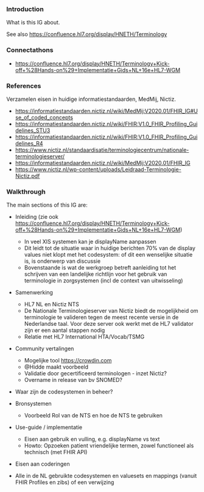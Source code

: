 ### Introduction

What is this IG about.

See also <https://confluence.hl7.org/display/HNETH/Terminology>

### Connectathons

* <https://confluence.hl7.org/display/HNETH/Terminology+Kick-off+%28Hands-on%29+Implementatie+Gids+NL+16e+HL7-WGM>

### References

Verzamelen eisen in huidige informatiestandaarden, MedMij, Nictiz.
* <https://informatiestandaarden.nictiz.nl/wiki/MedMij:V2020.01/FHIR_IG#Use_of_coded_concepts> 
* <https://informatiestandaarden.nictiz.nl/wiki/FHIR:V1.0_FHIR_Profiling_Guidelines_STU3> 
* <https://informatiestandaarden.nictiz.nl/wiki/FHIR:V1.0_FHIR_Profiling_Guidelines_R4>
* <https://www.nictiz.nl/standaardisatie/terminologiecentrum/nationale-terminologieserver/> 
* <https://informatiestandaarden.nictiz.nl/wiki/MedMij:V2020.01/FHIR_IG>
* <https://www.nictiz.nl/wp-content/uploads/Leidraad-Terminologie-Nictiz.pdf>


### Walkthrough

The main sections of this IG are:

* Inleiding (zie ook https://confluence.hl7.org/display/HNETH/Terminology+Kick-off+%28Hands-on%29+Implementatie+Gids+NL+16e+HL7-WGM)
    - In veel XIS systemen kan je displayName aanpassen
    - Dit leidt tot de situatie waar in huidige berichten 70% van de display values niet klopt met het codesystem: of dit een wenselijke situatie is, is onderwerp van discussie
    - Bovenstaande is wat de werkgroep betreft aanleiding tot het schrijven van een landelijke richtlijn voor het gebruik van terminologie in zorgsystemen (incl de context van uitwisseling)
* Samenwerking
    - HL7 NL en Nictiz NTS
    - De Nationale Terminologieserver van Nictiz biedt de mogelijkheid om terminologie te valideren tegen de meest recente versie in de Nederlandse taal. Voor deze server ook werkt met de HL7 validator zijn er een aantal stappen nodig
    - Relatie met HL7 International HTA/Vocab/TSMG
* Community vertalingen
    - Mogelijke tool https://crowdin.com 
    - @Hidde maakt voorbeeld
    - Validatie door gecertificeerd terminologen - inzet Nictiz?
    - Overname in release van bv SNOMED?

* Waar zijn de codesystemen in beheer? 
* Bronsystemen
    - Voorbeeld Rol van de NTS en hoe de NTS te gebruiken 
* Use-guide / implementatie
    - Eisen aan gebruik en vulling, e.g. displayName vs text
    - Howto: Opzoeken patient vriendelijke termen, zowel functioneel als technisch (met FHIR API)
* Eisen aan coderingen
* Alle in de NL gebruikte codesystemen en valuesets en mappings (vanuit FHIR Profiles en zibs) of een verwijzing
